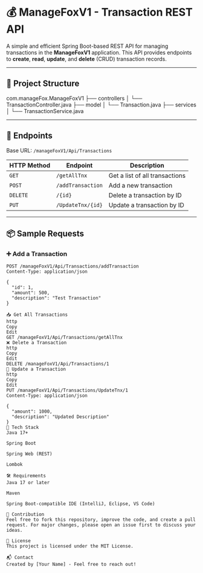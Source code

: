 # 💰 ManageFoxV1 - Transaction REST API

A simple and efficient Spring Boot-based REST API for managing transactions in the **ManageFoxV1** application. This API provides endpoints to **create**, **read**, **update**, and **delete** (CRUD) transaction records.

---

## 📂 Project Structure
com.manageFox.ManageFoxV1
├── controllers
│ └── TransactionController.java
├── model
│ └── Transaction.java
├── services
│ └── TransactionService.java


---

## 🚀 Endpoints

Base URL: `/manageFoxV1/Api/Transactions`

| HTTP Method | Endpoint                        | Description                         |
|-------------|----------------------------------|-------------------------------------|
| `GET`       | `/getAllTnx`                     | Get a list of all transactions      |
| `POST`      | `/addTransaction`                | Add a new transaction               |
| `DELETE`    | `/{id}`                          | Delete a transaction by ID          |
| `PUT`       | `/UpdateTnx/{id}`                | Update a transaction by ID          |

---

## 📦 Sample Requests

### ➕ Add a Transaction
```http
POST /manageFoxV1/Api/Transactions/addTransaction
Content-Type: application/json

{
  "id": 1,
  "amount": 500,
  "description": "Test Transaction"
}

📥 Get All Transactions
http
Copy
Edit
GET /manageFoxV1/Api/Transactions/getAllTnx
❌ Delete a Transaction
http
Copy
Edit
DELETE /manageFoxV1/Api/Transactions/1
🔄 Update a Transaction
http
Copy
Edit
PUT /manageFoxV1/Api/Transactions/UpdateTnx/1
Content-Type: application/json

{
  "amount": 1000,
  "description": "Updated Description"
}
🧰 Tech Stack
Java 17+

Spring Boot

Spring Web (REST)

Lombok

🛠 Requirements
Java 17 or later

Maven

Spring Boot-compatible IDE (IntelliJ, Eclipse, VS Code)

🤝 Contribution
Feel free to fork this repository, improve the code, and create a pull request. For major changes, please open an issue first to discuss your ideas.

📄 License
This project is licensed under the MIT License.

📬 Contact
Created by [Your Name] - Feel free to reach out!
